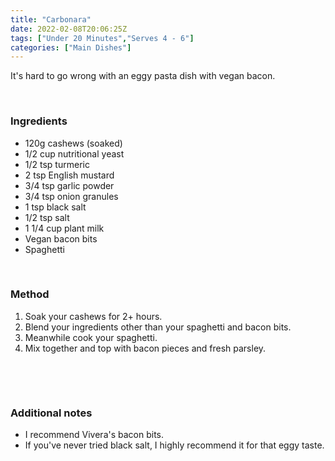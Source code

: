 ```yaml
---
title: "Carbonara"
date: 2022-02-08T20:06:25Z
tags: ["Under 20 Minutes","Serves 4 - 6"]
categories: ["Main Dishes"]
---
```

It's hard to go wrong with an eggy pasta dish with vegan bacon.
&nbsp;

&nbsp;
### Ingredients
* 120g cashews (soaked)
* 1/2 cup nutritional yeast
* 1/2 tsp turmeric
* 2 tsp English mustard
* 3/4 tsp garlic powder
* 3/4 tsp onion granules
* 1 tsp black salt
* 1/2 tsp salt
* 1 1/4 cup plant milk
* Vegan bacon bits
* Spaghetti
&nbsp;

&nbsp;
### Method
1. Soak your cashews for 2+ hours.
2. Blend your ingredients other than your spaghetti and bacon bits.
3. Meanwhile cook your spaghetti.
4. Mix together and top with bacon pieces and fresh parsley.

&nbsp;

&nbsp;
### Additional notes
* I recommend Vivera's bacon bits.
* If you've never tried black salt, I highly recommend it for that eggy taste.


